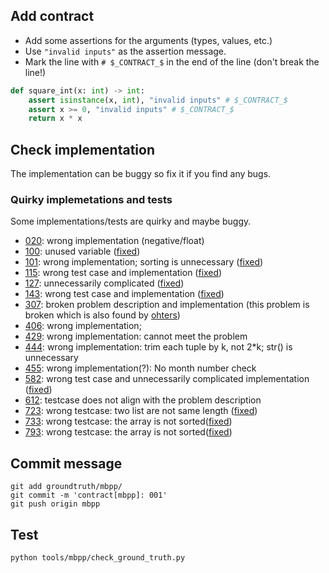 ## Add contract

- Add some assertions for the arguments (types, values, etc.)
- Use `"invalid inputs"` as the assertion message.
- Mark the line with `# $_CONTRACT_$` in the end of the line (don't break the line!)

```python
def square_int(x: int) -> int:
    assert isinstance(x, int), "invalid inputs" # $_CONTRACT_$
    assert x >= 0, "invalid inputs" # $_CONTRACT_$
    return x * x
```

## Check implementation

The implementation can be buggy so fix it if you find any bugs.

### Quirky implemetations and tests

Some implementations/tests are quirky and maybe buggy.

- [020](020.py): wrong implementation (negative/float)
- [100](100.py): unused variable ([fixed](https://github.com/evalplus/evalplus/commit/9ff4fd361dc4a340d30d37f5d0649b4b43d33462))
- [101](101.py): wrong implementation; sorting is unnecessary ([fixed](https://github.com/evalplus/evalplus/commit/67c744d4b124090000d80217a7f7a1dee0d82b55))
- [115](115.py): wrong test case and implementation ([fixed](https://github.com/evalplus/evalplus/commit/56013c437ce689cfca6c7e98e4185577edc6b450))
- [127](127.py): unnecessarily complicated ([fixed](https://github.com/evalplus/evalplus/commit/410a932afedb2a0568aa5ef68b2df83aa35e7c1e))
- [143](143.py): wrong test case and implementation ([fixed](https://github.com/evalplus/evalplus/commit/9c189569ea363ed4b7fc960c0dc617c85fea143f))
- [307](307.py): broken problem description and implementation (this problem is broken which is also found by [ohters](https://www.youtube.com/watch?v=AQTgq-pDjy8))
- [406](406.py): wrong implementation;
- [429](429.py): wrong implementation: cannot meet the problem
- [444](444.py): wrong implementation: trim each tuple by k, not 2*k; str() is unnecessary
- [455](455.py): wrong implementation(?): No month number check
- [582](582.py): wrong test case and unnecessarily complicated implementation ([fixed](https://github.com/evalplus/evalplus/commit/0b34c263f36fde2997b87951f953585fb01c5267))
- [612](612.py): testcase does not align with the problem description 
- [723](723.py): wrong testcase: two list are not same length ([fixed](https://github.com/evalplus/evalplus/commit/90330578fb5913a13d224a7df92dc2d2dc70c77a))
- [733](733.py): wrong testcase: the array is not sorted([fixed](https://github.com/evalplus/evalplus/commit/47336f5404a282208e4673a5ffb7548b8dd65c04))
- [793](793.py): wrong testcase: the array is not sorted([fixed](https://github.com/evalplus/evalplus/commit/f0470f6ee59e7ac918ebc2c93177635f1a3451b6))

## Commit message

```shell
git add groundtruth/mbpp/
git commit -m 'contract[mbpp]: 001'
git push origin mbpp
```

## Test

```shell
python tools/mbpp/check_ground_truth.py
```
